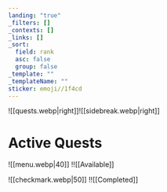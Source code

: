 ```yaml
---
landing: "true"
_filters: []
_contexts: []
_links: []
_sort:
  field: rank
  asc: false
  group: false
_template: ""
_templateName: ""
sticker: emoji//1f4cd
---
```

![[quests.webp|right]]![[sidebreak.webp|right]]
# Active Quests

 ![[menu.webp|40]]
!![[Available]]

 ![[checkmark.webp|50]]
!![[Completed]]
